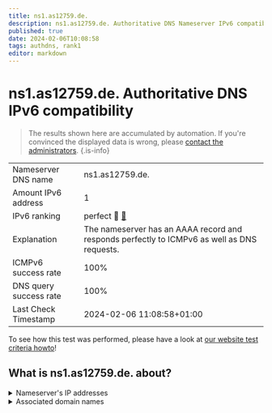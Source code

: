 ```yaml
---
title: ns1.as12759.de.
description: ns1.as12759.de. Authoritative DNS Nameserver IPv6 compatibility
published: true
date: 2024-02-06T10:08:58
tags: authdns, rank1
editor: markdown
---
```


# ns1.as12759.de. Authoritative DNS IPv6 compatibility

> The results shown here are accumulated by automation. If you're convinced the displayed data is wrong, please [contact the administrators](/howto/chat). 
{.is-info}




|   |   |
| - | - |
| Nameserver DNS name | ns1.as12759.de.
| Amount IPv6 address | 1
| IPv6 ranking | perfect :1st_place_medal: [🔗](/howto/ranking) |
| Explanation | The nameserver has an AAAA record and responds perfectly to ICMPv6 as well as DNS requests. |
| ICMPv6 success rate | 100%|
| DNS query success rate | 100% |
| Last Check Timestamp | 2024-02-06 11:08:58+01:00 |

To see how this test was performed, please have a look at [our website test criteria howto](/howto/testcriteria/authdns)!


## What is ns1.as12759.de. about?




<details>
<summary>Nameserver's IP addresses</summary>

2a01:3d8:2:0:171c:53:1:1

</details>



<details>
<summary>Associated domain names</summary>

www.dn-connect.de

</details>
